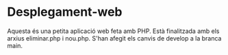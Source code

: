 # Desplegament-web
Aquesta és una petita aplicació web feta amb PHP.
Està finalitzada amb els arxius eliminar.php i nou.php.
S'han afegit els canvis de develop a la branca main.
